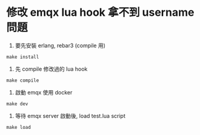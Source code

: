# 修改 emqx lua hook 拿不到 username 問題

1. 要先安裝 erlang, rebar3 (compile 用)
```
make install
```

1. 先 compile 修改過的 lua hook
```
make compile
```

1. 啟動 emqx 使用 docker
```
make dev
```

1. 等待 emqx server 啟動後, load test.lua script
```
make load
```